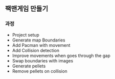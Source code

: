 ## 팩맨게임 만들기

### 과정

- Project setup
- Generate map Boundaries
- Add Pacman with movement
- Add Collision detection
- Improve movements when goes through the gap
- Swap boundaries with images
- Generate pellets
- Remove pellets on collision
